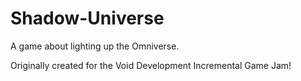 # Shadow-Universe
A game about lighting up the Omniverse.

Originally created for the Void Development Incremental Game Jam!
